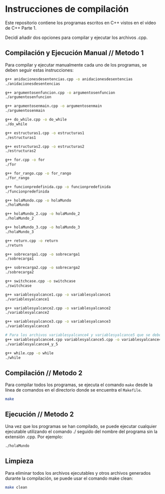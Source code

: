 # Instrucciones de compilación

Este repositorio contiene los programas escritos en C++ vistos en el video de C++ Parte 1.

Decidí añadir dos opciones para compilar y ejecutar los archivos .cpp.

## Compilación y Ejecución Manual // Metodo 1


Para compilar y ejecutar manualmente cada uno de los programas, se deben seguir estas instrucciones:

```bash
g++ anidacionesdesentencias.cpp -o anidacionesdesentencias
./anidacionesdesentencias

g++ argumentosenfuncion.cpp -o argumentosenfuncion
./argumentosenfuncion

g++ argumentosenmain.cpp -o argumentosenmain
./argumentosenmain

g++ do_while.cpp -o do_while
./do_while

g++ estructuras1.cpp -o estructuras1
./estructuras1

g++ estructuras2.cpp -o estructuras2
./estructuras2

g++ for.cpp -o for
./for

g++ for_rango.cpp -o for_rango
./for_rango

g++ funcionpredefinida.cpp -o funcionpredefinida
./funcionpredefinida

g++ holaMundo.cpp -o holaMundo
./holaMundo

g++ holaMundo_2.cpp -o holaMundo_2
./holaMundo_2

g++ holaMundo_3.cpp -o holaMundo_3
./holaMundo_3

g++ return.cpp -o return
./return

g++ sobrecarga1.cpp -o sobrecarga1
./sobrecarga1

g++ sobrecarga2.cpp -o sobrecarga2
./sobrecarga2

g++ switchcase.cpp -o switchcase
./switchcase

g++ variablesyalcance1.cpp -o variablesyalcance1
./variablesyalcance1

g++ variablesyalcance2.cpp -o variablesyalcance2
./variablesyalcance2

g++ variablesyalcance3.cpp -o variablesyalcance3
./variablesyalcance3

# Para los archivos variablesyalcance4 y variablesyalcance5 que se deben compilar juntos
g++ variablesyalcance4.cpp variablesyalcance5.cpp -o variablesyalcance4_y_5
./variablesyalcance4_y_5

g++ while.cpp -o while
./while
```



## Compilación // Metodo 2

Para compilar todos los programas, se ejecuta el comando `make` desde la línea de comandos en el directorio donde se encuentra el `Makefile`.

```bash
make
```

## Ejecución // Metodo 2

Una vez que los programas se han compilado, se puede ejecutar cualquier ejecutable utilizando el comando ./ seguido del nombre del programa sin la extensión .cpp. Por ejemplo:

```bash
./holaMundo
```

## Limpieza

Para eliminar todos los archivos ejecutables y otros archivos generados durante la compilación, se puede usar el comando make clean:

```bash
make clean
```
